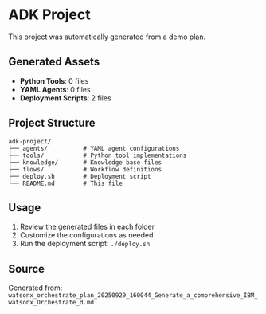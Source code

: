 # ADK Project

This project was automatically generated from a demo plan.

## Generated Assets

- **Python Tools**: 0 files
- **YAML Agents**: 0 files
- **Deployment Scripts**: 2 files

## Project Structure

```
adk-project/
├── agents/          # YAML agent configurations
├── tools/           # Python tool implementations
├── knowledge/       # Knowledge base files
├── flows/           # Workflow definitions
├── deploy.sh        # Deployment script
└── README.md        # This file
```

## Usage

1. Review the generated files in each folder
2. Customize the configurations as needed
3. Run the deployment script: `./deploy.sh`

## Source

Generated from: `watsonx_orchestrate_plan_20250929_160044_Generate_a_comprehensive_IBM_watsonx_Orchestrate_d.md`
